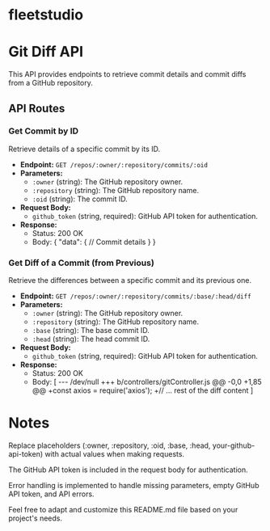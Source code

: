 # fleetstudio

# Git Diff API

This API provides endpoints to retrieve commit details and commit diffs from a GitHub repository.

## API Routes

### Get Commit by ID

Retrieve details of a specific commit by its ID.

- **Endpoint:** `GET /repos/:owner/:repository/commits/:oid`
- **Parameters:**
  - `:owner` (string): The GitHub repository owner.
  - `:repository` (string): The GitHub repository name.
  - `:oid` (string): The commit ID.
- **Request Body:**
  - `github_token` (string, required): GitHub API token for authentication.
- **Response:**
  - Status: 200 OK
  - Body:
          {
          "data": {
          // Commit details
            }
          }

### Get Diff of a Commit (from Previous)

Retrieve the differences between a specific commit and its previous one.

- **Endpoint:** `GET /repos/:owner/:repository/commits/:base/:head/diff`
- **Parameters:**
  - `:owner` (string): The GitHub repository owner.
  - `:repository` (string): The GitHub repository name.
  - `:base` (string): The base commit ID.
  - `:head` (string): The head commit ID.
- **Request Body:**
  - `github_token` (string, required): GitHub API token for authentication.
- **Response:**
  - Status: 200 OK
  - Body:
    [  --- /dev/null
      +++ b/controllers/gitController.js
      @@ -0,0 +1,85 @@
      +const axios = require('axios');
      +// ... rest of the diff content
    ]

# Notes
Replace placeholders (:owner, :repository, :oid, :base, :head, your-github-api-token) with actual values when making requests.

The GitHub API token is included in the request body for authentication.

Error handling is implemented to handle missing parameters, empty GitHub API token, and API errors.

Feel free to adapt and customize this README.md file based on your project's needs.
